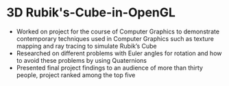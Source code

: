 # 3D Rubik's-Cube-in-OpenGL

* Worked on project for the course of Computer Graphics to demonstrate contemporary techniques used in Computer Graphics such as texture mapping and ray tracing to simulate Rubik’s Cube
* Researched on different problems with Euler angles for rotation and how to avoid these problems by using Quaternions
* Presented final project findings to an audience of more than thirty people, project ranked among the top five

